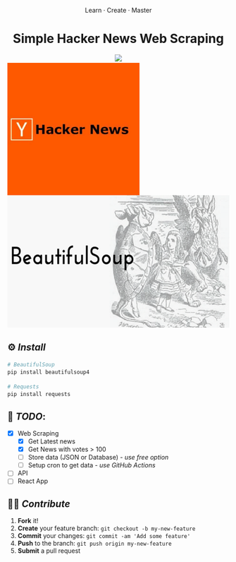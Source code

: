 <div align="center">
    <p>Learn · Create · Master</p>
    <h1>Simple Hacker News Web Scraping</h1>
    <img src='https://forthebadge.com/images/badges/made-with-python.svg' />
    <!-- <img src='https://forthebadge.com/images/badges/uses-HTML.svg' /> -->
</div>

<div>
    <img src="./assests/Hacker%20News.jpg"
        alt="BeautifulSoup"
        style="float: left; height: 300px;" />
    <img src="./assests/BeautifulSoup.png"
        alt="BeautifulSoup"
        style="height: 300px" />
</div>

## ⚙ **_Install_**

```python
# BeautifulSoup
pip install beautifulsoup4

# Requests
pip install requests
```

## 📃 **_TODO_**:

- [x] Web Scraping
  - [x] Get Latest news
  - [x] Get News with votes > 100
  - [ ] Store data (JSON or Database) _- use free option_
  - [ ] Setup cron to get data - _use GitHub Actions_
- [ ] API
- [ ] React App

## 🐱‍👤 **_Contribute_**

1. **Fork** it!
2. **Create** your feature branch: `git checkout -b my-new-feature`
3. **Commit** your changes: `git commit -am 'Add some feature'`
4. **Push** to the branch: `git push origin my-new-feature`
5. **Submit** a pull request
